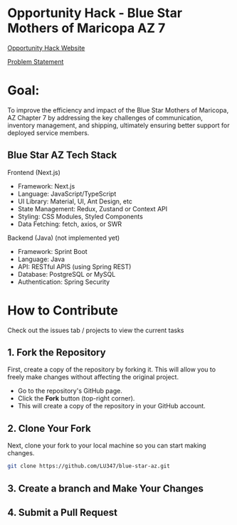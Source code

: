 # Opportunity Hack - Blue Star Mothers of Maricopa AZ 7

[Opportunity Hack Website](https://www.ohack.dev/nonprofit/JoQ5615orETcFlydP1Jq)

[Problem Statement](https://docs.google.com/document/d/19faFlDJ19ZhdXQRw_8LSXGPc0UYnqToaCfYSNLoZibM/edit?tab=t.0#heading=h.365kyjfu07mw)

# Goal:
To improve the efficiency and impact of the Blue Star Mothers of Maricopa, AZ Chapter 7 by addressing the key challenges of communication, inventory management, and shipping, ultimately ensuring better support for deployed service members.

## Blue Star AZ Tech Stack 
Frontend (Next.js)
* Framework: Next.js
* Language: JavaScript/TypeScript
* UI Library: Material, UI, Ant Design, etc
* State Management: Redux, Zustand or Context API
* Styling: CSS Modules, Styled Components
* Data Fetching: fetch, axios, or SWR

Backend (Java) (not implemented yet)
* Framework: Sprint Boot
* Language: Java
* API: RESTful APIS (using Spring REST)
* Database: PostgreSQL or MySQL
* Authentication: Spring Security


# How to Contribute

Check out the issues tab / projects to view the current tasks

## 1. **Fork the Repository**
First, create a copy of the repository by forking it. This will allow you to freely make changes without affecting the original project.

- Go to the repository's GitHub page.
- Click the **Fork** button (top-right corner).
- This will create a copy of the repository in your GitHub account.

## 2. **Clone Your Fork**
Next, clone your fork to your local machine so you can start making changes.

```bash
git clone https://github.com/LU347/blue-star-az.git
```

## 3. **Create a branch and Make Your Changes**

## 4. **Submit a Pull Request**

